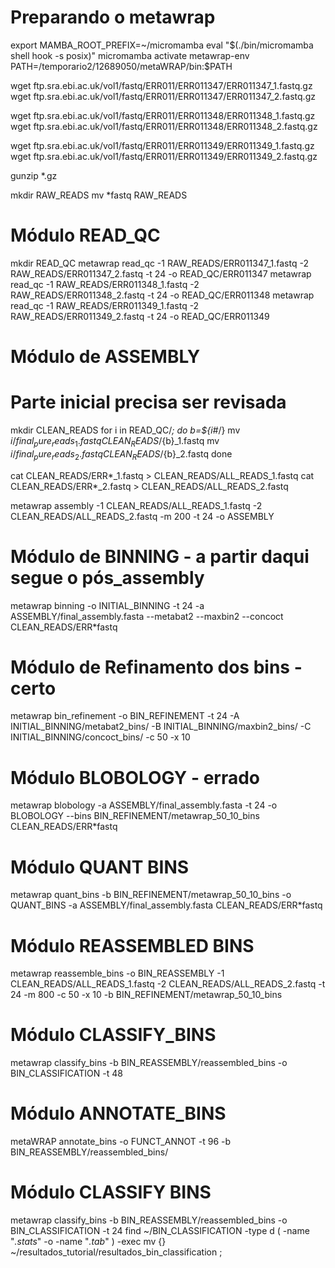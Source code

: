# Preparando o metawrap
export MAMBA_ROOT_PREFIX=~/micromamba
eval "$(./bin/micromamba shell hook -s posix)"
micromamba activate metawrap-env
PATH=/temporario2/12689050/metaWRAP/bin:$PATH

wget ftp.sra.ebi.ac.uk/vol1/fastq/ERR011/ERR011347/ERR011347_1.fastq.gz
wget ftp.sra.ebi.ac.uk/vol1/fastq/ERR011/ERR011347/ERR011347_2.fastq.gz

wget ftp.sra.ebi.ac.uk/vol1/fastq/ERR011/ERR011348/ERR011348_1.fastq.gz
wget ftp.sra.ebi.ac.uk/vol1/fastq/ERR011/ERR011348/ERR011348_2.fastq.gz

wget ftp.sra.ebi.ac.uk/vol1/fastq/ERR011/ERR011349/ERR011349_1.fastq.gz
wget ftp.sra.ebi.ac.uk/vol1/fastq/ERR011/ERR011349/ERR011349_2.fastq.gz

gunzip *.gz

mkdir RAW_READS
mv *fastq RAW_READS

# Módulo READ_QC
mkdir READ_QC
metawrap read_qc -1 RAW_READS/ERR011347_1.fastq -2 RAW_READS/ERR011347_2.fastq -t 24 -o READ_QC/ERR011347
metawrap read_qc -1 RAW_READS/ERR011348_1.fastq -2 RAW_READS/ERR011348_2.fastq -t 24 -o READ_QC/ERR011348
metawrap read_qc -1 RAW_READS/ERR011349_1.fastq -2 RAW_READS/ERR011349_2.fastq -t 24 -o READ_QC/ERR011349

# Módulo de ASSEMBLY
# Parte inicial precisa ser revisada
mkdir CLEAN_READS
for i in READ_QC/*; do 
	b=${i#*/}
	mv ${i}/final_pure_reads_1.fastq CLEAN_READS/${b}_1.fastq
	mv ${i}/final_pure_reads_2.fastq CLEAN_READS/${b}_2.fastq
done

cat CLEAN_READS/ERR*_1.fastq > CLEAN_READS/ALL_READS_1.fastq
cat CLEAN_READS/ERR*_2.fastq > CLEAN_READS/ALL_READS_2.fastq

metawrap assembly -1 CLEAN_READS/ALL_READS_1.fastq -2 CLEAN_READS/ALL_READS_2.fastq -m 200 -t 24 -o ASSEMBLY

# Módulo de BINNING - a partir daqui segue o pós_assembly
metawrap binning -o INITIAL_BINNING -t 24 -a ASSEMBLY/final_assembly.fasta --metabat2 --maxbin2 --concoct CLEAN_READS/ERR*fastq

# Módulo de Refinamento dos bins - certo
metawrap bin_refinement -o BIN_REFINEMENT -t 24 -A INITIAL_BINNING/metabat2_bins/ -B INITIAL_BINNING/maxbin2_bins/ -C INITIAL_BINNING/concoct_bins/ -c 50 -x 10

# Módulo BLOBOLOGY - errado
metawrap blobology -a ASSEMBLY/final_assembly.fasta -t 24 -o BLOBOLOGY --bins BIN_REFINEMENT/metawrap_50_10_bins CLEAN_READS/ERR*fastq

# Módulo QUANT BINS
metawrap quant_bins -b BIN_REFINEMENT/metawrap_50_10_bins -o QUANT_BINS -a ASSEMBLY/final_assembly.fasta CLEAN_READS/ERR*fastq

# Módulo REASSEMBLED BINS
metawrap reassemble_bins -o BIN_REASSEMBLY -1 CLEAN_READS/ALL_READS_1.fastq -2 CLEAN_READS/ALL_READS_2.fastq -t 24 -m 800 -c 50 -x 10 -b BIN_REFINEMENT/metawrap_50_10_bins

# Módulo CLASSIFY_BINS
metawrap classify_bins -b BIN_REASSEMBLY/reassembled_bins -o BIN_CLASSIFICATION -t 48

# Módulo ANNOTATE_BINS
metaWRAP annotate_bins -o FUNCT_ANNOT -t 96 -b BIN_REASSEMBLY/reassembled_bins/

# Módulo CLASSIFY BINS
metawrap classify_bins -b BIN_REASSEMBLY/reassembled_bins -o BIN_CLASSIFICATION -t 24
find ~/BIN_CLASSIFICATION -type d \( -name "*.stats*" -o -name "*.tab*" \) -exec mv {} ~/resultados_tutorial/resultados_bin_classification \;


